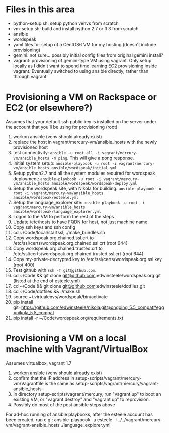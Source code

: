 # Files in this area

* python-setup.sh: setup python venvs from scratch
* vm-setup.sh: build and install python 2.7 or 3.3 from scratch
* ansible
 * wordspeak
  * yaml files for setup of a CentOS6 VM for my hosting (doesn't include provisioning)
* gemini: not sure... possibly initial config files from original gemini install?
* vagrant: provisioning of gemini-type VM using vagrant. Only setup locally as I didn't want to spend time learning EC2 provisioning inside vagrant. Eventually switched to using ansible directly, rather than through vagrant

# Provisioning a VM on Rackspace or EC2 (or elsewhere?)
Assumes that your default ssh public key is installed on the server under the account that you'll be using for provisioning (root)

1. workon ansible  (venv should already exist)
2. replace the host in vagrant/mercury-vm/ansible_hosts with the newly provisioned host
3. test connectivity: `ansible -u root all -i vagrant/mercury-vm/ansible_hosts -m ping`. This will give a pong response. 
4. Initial system setup: `ansible-playbook -u root -i vagrant/mercury-vm/ansible_hosts ansible/wordspeak/initial.yml`
5. Setup python2.7 and all the system modules required for wordspeak deployment: `ansible-playbook -u root -i vagrant/mercury-vm/ansible_hosts ansible/wordspeak/wordspeak-deploy.yml`
6. Setup the wordspeak site, with Nikola for building: `ansible-playbook -u root -i vagrant/mercury-vm/ansible_hosts ansible/wordspeak/esteele.yml`
6. Setup the language_explorer site: `ansible-playbook -u root -i vagrant/mercury-vm/ansible_hosts ansible/wordspeak/language_explorer.yml`
7. Logon to the VM to perform the rest of the steps
7. Update /etc/hosts to have FQDN for host, not just machine name
7. Copy ssh keys and ssh config
8. cd ~/Code/local/startssl; ./make_bundles.sh
8. Copy wordspeak.org.chained.ssl.crt to /etc/ssl/certs/wordspeak.org.chained.ssl.crt  (root 644)
8. Copy wordspeak.org.chained.trusted.crt to /etc/ssl/certs/wordspeak.org.chained.trusted.ssl.crt  (root 644)
9. Copy my-private-decrypted.key to /etc/ssl/certs/wordspeak.org.ssl.key (root 400)
8. Test github with `ssh -T git@github.com`.
9. cd ~/Code && git clone git@github.com:edwinsteele/wordspeak.org.git (listed at the end of esteele.yml)
11. cd ~/Code && git clone git@github.com:edwinsteele/dotfiles.git
12. cd ~/Code/dotfiles && ./make.sh
13. source ~/.virtualenvs/wordspeak/bin/activate
14. pip install git+https://github.com/edwinsteele/nikola.git@ongoing_5.5_compat#egg=nikola_5.5_compat
15. pip install -r ~/Code/wordspeak.org/requirements.txt

# Provisioning a VM on a local machine with Vagrant/VirtualBox
Assumes virtualbox, vagrant 1.7

1. workon ansible (venv should already exist)
2. confirm that the IP address in setup-scripts/vagrant/mercury-vm/Vagrantfile is the same as setup-scripts/vagrant/mercury/vagrant-ansible_hosts
3. In directory setup-scripts/vagrant/mercury, run "vagrant up" to boot an existing VM, or "vagrant destroy" and "vagrant up" to reprovision.
4. Possibly do most of the post ansible steps above

For ad-hoc running of ansible playbooks, after the esteele account has been created, run e.g.: ansible-playbook -u esteele -i ../../vagrant/mercury-vm/vagrant-ansible_hosts ./language_explorer.yml
